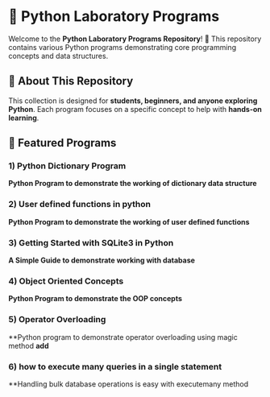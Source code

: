# 🐍 Python Laboratory Programs  

Welcome to the **Python Laboratory Programs Repository**! 🎯 This repository contains various Python programs demonstrating core programming concepts and data structures.  

## 📌 About This Repository  
This collection is designed for **students, beginners, and anyone exploring Python**. Each program focuses on a specific concept to help with **hands-on learning**.  

## 🔹 Featured Programs  
### 1) Python Dictionary Program  
**Python Program to demonstrate the working of dictionary data structure**  
### 2) User defined functions in python
**Python Program to demonstrate the working of user defined functions**
### 3) Getting Started with SQLite3 in Python
**A Simple Guide to demonstrate working with database**
### 4) Object Oriented Concepts
**Python Program to demonstrate the OOP concepts**
### 5) Operator Overloading 
**Python program to demonstrate operator overloading using magic method __add__
### 6) how to execute many queries in a single statement
**Handling bulk database operations is easy with executemany method


